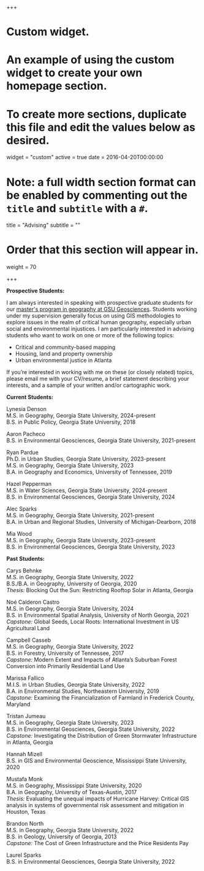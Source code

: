+++
# Custom widget.
# An example of using the custom widget to create your own homepage section.
# To create more sections, duplicate this file and edit the values below as desired.
widget = "custom"
active = true
date = 2016-04-20T00:00:00

# Note: a full width section format can be enabled by commenting out the `title` and `subtitle` with a `#`.
title = "Advising"
subtitle = ""

# Order that this section will appear in.
weight = 70

+++

__Prospective Students:__

I am always interested in speaking with prospective graduate students for our [master's program in geography at GSU Geosciences](https://cas.gsu.edu/program/geosciences-ms-geography-concentration/). Students working under my supervision generally focus on using GIS methodologies to explore issues in the realm of critical human geography, especially urban social and environmental injustices. I am particularly interested in advising students who want to work on one or more of the following topics:

- Critical and community-based mapping
- Housing, land and property ownership
- Urban environmental justice in Atlanta

If you’re interested in working with me on these (or closely related) topics, please email me with your CV/resume, a brief statement describing your interests, and a sample of your written and/or cartographic work.

__Current Students:__  
  
Lynesia Denson  
M.S. in Geography, Georgia State University, 2024-present  
B.S. in Public Policy, Georgia State University, 2018  

Aaron Pacheco  
B.S. in Environmental Geosciences, Georgia State University, 2021-present  

Ryan Pardue  
Ph.D. in Urban Studies, Georgia State University, 2023-present  
M.S. in Geography, Georgia State University, 2023  
B.A. in Geography and Economics, University of Tennessee, 2019  

Hazel Pepperman  
M.S. in Water Sciences, Georgia State University, 2024-present  
B.S. in Environmental Geosciences, Georgia State University, 2024  

Alec Sparks  
M.S. in Geography, Georgia State University, 2021-present  
B.A. in Urban and Regional Studies, University of Michigan-Dearborn, 2018  

Mia Wood  
M.S. in Geography, Georgia State University, 2023-present  
B.S. in Environmental Geosciences, Georgia State University, 2023  

__Past Students:__

Carys Behnke  
M.S. in Geography, Georgia State University, 2022  
B.S./B.A. in Geography, University of Georgia, 2020  
_Thesis:_ Blocking Out the Sun: Restricting Rooftop Solar in Atlanta, Georgia
  
Noé Calderon Castro  
M.S. in Geography, Georgia State University, 2024  
B.S. in Environmental Spatial Analysis, University of North Georgia, 2021  
_Capstone:_ Global Seeds, Local Roots: International Investment in US Agricultural Land  
  
Campbell Casseb  
M.S. in Geography, Georgia State University, 2022  
B.S. in Forestry, University of Tennessee, 2017  
_Capstone:_ Modern Extent and Impacts of Atlanta’s Suburban Forest Conversion into Primarily Residential Land Use 

Marissa Fallico  
M.I.S. in Urban Studies, Georgia State University, 2022  
B.A. in Environmental Studies, Northeastern University, 2019  
_Capstone:_ Examining the Financialization of Farmland in Frederick County, Maryland  

Tristan Jumeau  
M.S. in Geography, Georgia State University, 2023  
B.S. in Environmental Geosciences, Georgia State University, 2022  
_Capstone:_ Investigating the Distribution of Green Stormwater Infrastructure in Atlanta, Georgia  
  
Hannah Mizell  
B.S. in GIS and Environmental Geoscience, Mississippi State University, 2020  
  
Mustafa Monk  
M.S. in Geography, Mississippi State University, 2020  
B.A. in Geography, University of Texas-Austin, 2017  
_Thesis:_ Evaluating the unequal impacts of Hurricane Harvey: Critical GIS analysis in systems of governmental risk assessment and mitigation in Houston, Texas

Brandon North  
M.S. in Geography, Georgia State University, 2022  
B.S. in Geology, University of Georgia, 2013  
_Capstone:_ The Cost of Green Infrastructure and the Price Residents Pay 

Laurel Sparks  
B.S. in Environmental Geosciences, Georgia State University, 2022
